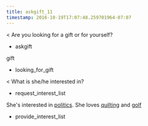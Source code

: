 ```yaml
---
title: askgift_11
timestamp: 2016-10-19T17:07:48.259701964-07:07
---
```


< Are you looking for a gift or for yourself?
* askgift

gift
* looking_for_gift

< What is she/he interested in?
* request_interest_list

She's interested in [politics](Interest1). She loves [quilting](Interest2) and [golf](Interest3)
* provide_interest_list


